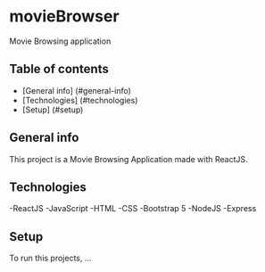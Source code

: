 # movieBrowser
Movie Browsing application

## Table of contents
* [General info] (#general-info)
* [Technologies] (#technologies)
* [Setup] (#setup)

## General info
This project is a Movie Browsing Application made with ReactJS.

## Technologies  
-ReactJS 
-JavaScript 
-HTML 
-CSS 
-Bootstrap 5
-NodeJS 
-Express

## Setup 
To run this projects, ...